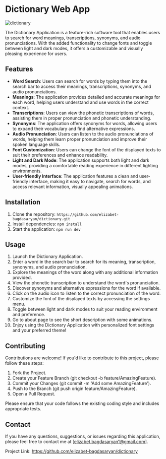 # Dictionary Web App

![dictionary](https://res.cloudinary.com/dz209s6jk/image/upload/f_auto,q_auto,w_700/Challenges/vccuroyji9nqbuffdch6.jpg)

The Dictionary Application is a feature-rich software tool that enables users to search for word meanings, transcriptions, synonyms, and audio pronunciations. With the added functionality to change fonts and toggle between light and dark modes, it offers a customizable and visually pleasing experience for users.

## Features

- **Word Search**: Users can search for words by typing them into the search bar to access their meanings, transcriptions, synonyms, and audio pronunciations.
- **Meanings**: The application provides detailed and accurate meanings for each word, helping users understand and use words in the correct context.
- **Transcriptions**: Users can view the phonetic transcriptions of words, assisting them in proper pronunciation and phonetic understanding.
- **Synonyms**: The application offers synonyms for words, allowing users to expand their vocabulary and find alternative expressions.
- **Audio Pronunciation**: Users can listen to the audio pronunciations of words, helping them learn proper pronunciation and improve their spoken language skills.
- **Font Customization**: Users can change the font of the displayed texts to suit their preferences and enhance readability.
- **Light and Dark Mode**: The application supports both light and dark modes, providing a comfortable reading experience in different lighting environments.
- **User-friendly Interface**: The application features a clean and user-friendly interface, making it easy to navigate, search for words, and access relevant information, visually appealing animations.

## Installation

1. Clone the repository: `https://github.com/elizabet-bagdasaryan/dictionary.git`
2. Install dependencies: `npm install`
3. Start the application: `npm run dev`

## Usage

1. Launch the Dictionary Application.
2. Enter a word in the search bar to search for its meaning, transcription, synonyms, and audio pronunciation.
3. Explore the meanings of the word along with any additional information provided.
4. View the phonetic transcription to understand the word's pronunciation.
5. Discover synonyms and alternative expressions for the word if available.
6. Click on the audio icon to listen to the correct pronunciation of the word.
7. Customize the font of the displayed texts by accessing the settings menu.
8. Toggle between light and dark modes to suit your reading environment and preference.
9. Go to about page to see the short description with some animations.
10. Enjoy using the Dictionary Application with personalized font settings and your preferred theme!

## Contributing

Contributions are welcome! If you'd like to contribute to this project, please follow these steps:

1. Fork the Project.
2. Create your Feature Branch (git checkout -b feature/AmazingFeature).
3. Commit your Changes (git commit -m 'Add some AmazingFeature').
4. Push to the Branch (git push origin feature/AmazingFeature).
5. Open a Pull Request.

Please ensure that your code follows the existing coding style and includes appropriate tests.

## Contact

If you have any questions, suggestions, or issues regarding this application, please feel free to contact me at [elizabet.bagdasaryan1@gmail.com].

Project Link: https://github.com/elizabet-bagdasaryan/dictionary

